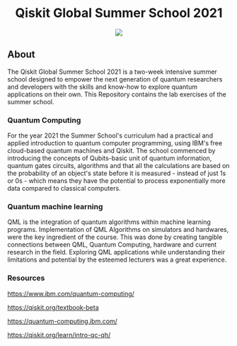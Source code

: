<p align="center">
</p>
<h1 align="center">Qiskit Global Summer School 2021</h1>
<p align="center">
  <img src="https://qiskit.org/images/events/summer-school/summer-school-logo.png" />
</p>

## About
The Qiskit Global Summer School 2021 is a two-week intensive summer school designed to empower the next generation of quantum researchers and developers with the skills and know-how to explore quantum applications on their own. This Repository contains the lab exercises of the summer school.

### Quantum Computing 
For the year 2021 the Summer School's curriculum had a practical and applied introduction to quantum computer programming, using IBM's free cloud-based quantum machines and Qiskit. The school commenced by introducing the concepts of Qubits-basic unit of quantum information, quantum gates circuits, algorithms and that all the calculations are based on the probability of an object's state before it is measured - instead of just 1s or 0s - which means they have the potential to process exponentially more data compared to classical computers.

### Quantum machine learning
QML is the integration of quantum algorithms within machine learning programs. Implementation of QML Algorithms on simulators and hardwares, were the key ingredient of the course. This was done by creating tangible connections between QML, Quantum Computing, hardware and current research in the field.
Exploring QML applications while understanding their limitations and potential by the esteemed lecturers was a great experience.

### Resources

https://www.ibm.com/quantum-computing/

https://qiskit.org/textbook-beta

https://quantum-computing.ibm.com/

https://qiskit.org/learn/intro-qc-qh/
